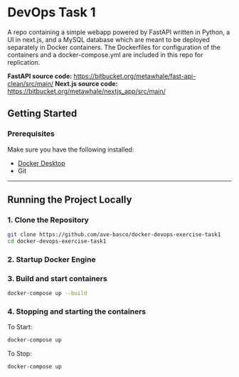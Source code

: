 # DevOps Task 1
A repo containing a simple webapp powered by FastAPI written in Python, a UI in next.js, and a MySQL database which are meant to be deployed separately in Docker containers. The Dockerfiles for configuration of the containers and a docker-compose.yml are included in this repo for replication.

**FastAPI source code:** https://bitbucket.org/metawhale/fast-api-clean/src/main/
**Next.js source code:** https://bitbucket.org/metawhale/nextjs_app/src/main/

## Getting Started

### Prerequisites

Make sure you have the following installed:

- [Docker Desktop](https://www.docker.com/)
- Git

---

## Running the Project Locally

### 1. Clone the Repository
```bash
git clone https://github.com/ave-basco/docker-devops-exercise-task1
cd docker-devops-exercise-task1
```
### 2. Startup Docker Engine
### 3. Build and start containers
```bash
docker-compose up --build
```
### 4. Stopping and starting the containers
To Start:
```bash
docker-compose up 
```

To Stop:
```bash
docker-compose up 
```


